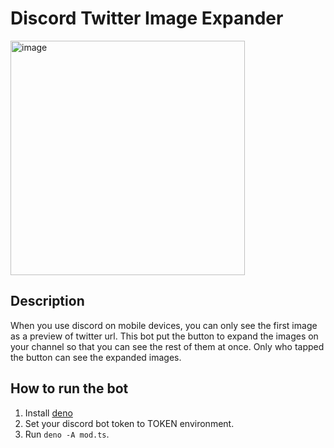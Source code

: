 # Discord Twitter Image Expander

<img width="375" alt="image" src="https://user-images.githubusercontent.com/37664775/124284889-5b603900-db88-11eb-9281-dae1f1db3104.png">

## Description
When you use discord on mobile devices, you can only see the first image as a preview of twitter url.
This bot put the button to expand the images on your channel so that you can see the rest of them at once.
Only who tapped the button can see the expanded images.

## How to run the bot
1. Install [deno](https://deno.land)
2. Set your discord bot token to TOKEN environment.
3. Run `deno -A mod.ts`.
